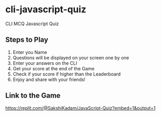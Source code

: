 # cli-javascript-quiz
CLI MCQ Javascript Quiz

## Steps to Play
1. Enter you Name
2. Questions will be displayed on your screen one by one
3. Enter your answers on the CLI
4. Get your score at the end of the Game
5. Check if your score if higher than the Leaderboard
6. Enjoy and share with your friends!

## Link to the Game
https://replit.com/@SakshiKadam/JavaScript-Quiz?embed=1&output=1

